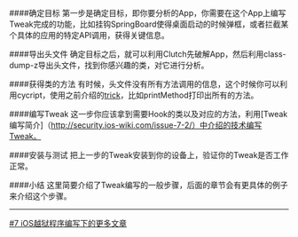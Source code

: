 ####确定目标
第一步是确定目标，即你要分析的App，你需要在这个App上编写Tweak完成的功能，比如挂钩SpringBoard使得桌面启动的时候弹框，或者拦截某个具体的应用的特定API调用，获得关键信息。

####导出头文件
确定目标之后，就可以利用Clutch先破解App，然后利用class-dump-z导出头文件，找到你感兴趣的类，对它进行分析。

####获得类的方法
有时候，头文件没有所有方法调用的信息，这个时候你可以利用cycript，使用之前介绍的[trick](http://security.ios-wiki.com/issue-4-5/)，比如printMethod打印出所有的方法。

####编写Tweak
这一步你应该拿到需要Hook的类以及对应的方法，利用[Tweak编写简介]（http://security.ios-wiki.com/issue-7-2/）中介绍的技术编写Tweak。

####安装与测试
把上一步的Tweak安装到你的设备上，验证你的Tweak是否工作正常。


####小结
这里简要介绍了Tweak编写的一般步骤，后面的章节会有更具体的例子来介绍这个步骤。


***
[#7 iOS越狱程序编写下的更多文章](http://security.ios-wiki.com/issue-7/)